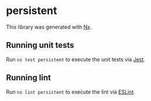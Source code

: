 # persistent

This library was generated with [Nx](https://nx.dev).

## Running unit tests

Run `nx test persistent` to execute the unit tests via [Jest](https://jestjs.io).

## Running lint

Run `nx lint persistent` to execute the lint via [ESLint](https://eslint.org/).
